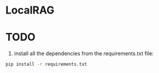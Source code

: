 # LocalRAG



# TODO

1. install all the dependencies from the requirements.txt file:
```bash
pip install -r requirements.txt
```









